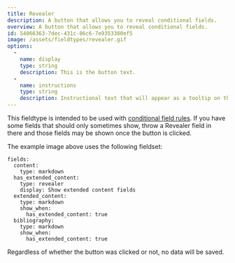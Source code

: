 ```yaml
---
title: Revealer
description: A button that allows you to reveal conditional fields.
overview: A button that allows you to reveal conditional fields.
id: 54066363-7dec-431c-86c6-7e9353380ef5
image: /assets/fieldtypes/revealer.gif
options:
  -
    name: display
    type: string
    description: This is the button text.
  -
    name: instructions
    type: string
    description: Instructional text that will appear as a tooltip on the button.
---
```

This fieldtype is intended to be used with [conditional field rules](/fieldsets#conditional-fields). If you have some fields that should only sometimes show, throw a Revealer field in there and those fields may be shown once the button is clicked.

The example image above uses the following fieldset:

``` .language-yaml
fields:
  content:
    type: markdown
  has_extended_content:
    type: revealer
    display: Show extended content fields
  extended_content:
    type: markdown
    show_when:
      has_extended_content: true
  bibliography:
    type: markdown
    show_when:
      has_extended_content: true
```

Regardless of whether the button was clicked or not, no data will be saved.
